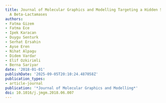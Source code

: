 ```yaml
---
title: Journal of Molecular Graphics and Modelling Targeting a Hidden Site on Class
  A Beta-Lactamases
authors:
- Fatma Gizem
- Fatma Ece
- Ipek Karacan
- Duygu Senturk
- Serhat Ersahin
- Ayse Eren
- Nihat Alpagu
- Didem Vardar
- Elif Ozkirimli
- Berna Sariyar
date: '2018-01-01'
publishDate: '2025-09-05T20:10:24.487058Z'
publication_types:
- article-journal
publication: '*Journal of Molecular Graphics and Modelling*'
doi: 10.1016/j.jmgm.2018.06.007
---
```

